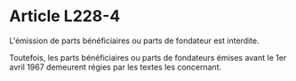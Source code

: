 # Article L228-4

L'émission de parts bénéficiaires ou parts de fondateur est interdite.

Toutefois, les parts bénéficiaires ou parts de fondateurs émises avant le 1er avril 1967 demeurent régies par les textes les concernant.
